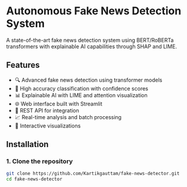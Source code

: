 # Autonomous Fake News Detection System

A state-of-the-art fake news detection system using BERT/RoBERTa transformers with explainable AI capabilities through SHAP and LIME.

## Features

- 🔍 Advanced fake news detection using transformer models
- 🎯 High accuracy classification with confidence scores
- 📊 Explainable AI with LIME and attention visualization
- 🌐 Web interface built with Streamlit
- 🚀 REST API for integration
- 📈 Real-time analysis and batch processing
- 🎨 Interactive visualizations

## Installation

### 1. Clone the repository
```bash
git clone https://github.com/Kartikgauttam/fake-news-detector.git
cd fake-news-detector